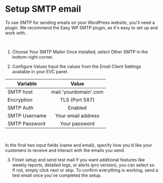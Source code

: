 # Setup SMTP email


To use SMTP for sending emails on your WordPress website, you'll need a plugin. We recommend the Easy WP SMTP plugin, as it's easy to set up and work with.

<br>

1. Choose Your SMTP Mailer
   Once installed, select Other SMTP in the bottom-right corner.


2. Configure Values
Input the values from the Email Client Settings available in your EVC panel.

| Variable        |      Value      |
| ------------- | :-----------: |
| SMTP host    | mail.'yourdomain'.com |
| Encryption   |   TLS (Port 587)   |  
| SMTP Auth |   Enabled    |  
| SMTP Username |  Your email address   |  
| SMTP Password |  Your password   |  

<br>


In the final two input fields (name and email), specify how you'd like your customers to receive and interact with the emails you send.



3. Finish setup and send test mail
If you want additional features like weekly reports, detailed logs, or alerts (pro version), you can select so. 
If not, simply click next or skip. To confirm everything is working, send a test email once you've completed the setup.



